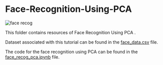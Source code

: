 # Face-Recognition-Using-PCA
![face recog](https://github.com/user-attachments/assets/fc77ffb1-7e56-4d02-89bb-925c755c3b5c)

This folder contains resources of Face Recognition Using PCA .

Dataset associated with this tutorial can be found in the [face_data.csv](https://github.com/ferayame/Face-Recognition-Using-PCA/blob/main/face_data.csv) file.

The code for the face recognition using PCA can be found in the [face_recog_pca.ipynb](https://github.com/ferayame/Face-Recognition-Using-PCA/blob/main/face_recog_pca.ipynb) file.
